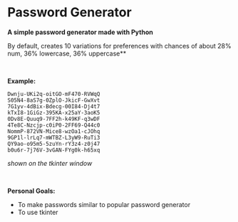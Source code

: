 # Password Generator

**A simple password generator made with Python**

By default, creates 10 variations for preferences with chances of about 28% num, 36% lowercase, 36% uppercase**

<br/>

**Example:**

```
Dwnju-UKi2q-oitGO-mF470-RVWqQ
S05N4-8aS7g-0ZplO-JkicF-GwXvt
7G1yv-4dBix-Bdecg-00I84-Dj4t7
kTxI8-1GiGz-395KA-x25aY-3aoK5
0Dv8E-Quuq9-7FF2h-k49KF-q3wDF
4Te8C-Nzcjp-c0iP0-2FF69-Q44c0
NommP-872VN-Mice8-wzOa1-cJOhq
9GP1l-lrLq7-mWTBZ-L3yW9-RuTi3
QY9ao-o95m5-5zuYn-rY3z4-z0j47
b0u6r-7j76V-3vGAN-FYg0k-h65xq
```

*shown on the tkinter window*

<br/>

**Personal Goals:**
- To make passwords similar to popular password generator
- To use tkinter
